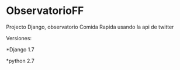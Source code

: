 ObservatorioFF
==============

Projecto Django, observatorio Comida Rapida usando la api de twitter

Versiones: 

*Django 1.7

*python 2.7
